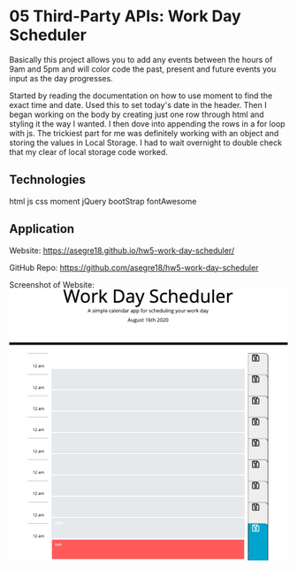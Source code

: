 # 05 Third-Party APIs: Work Day Scheduler

Basically this project allows you to add any events between the hours of 9am and 5pm and will color code the past, present and future events you input as the day progresses.

Started by reading the documentation on how to use moment to find the exact time and date. Used this to set today's date in the header. Then I began working on the body by creating just one row through html and styling it the way I wanted. I then dove into appending the rows in a for loop with js. The trickiest part for me was definitely working with an object and storing the values in Local Storage. I had to wait overnight to double check that my clear of local storage code worked.

## Technologies

html
js
css
moment
jQuery
bootStrap
fontAwesome

## Application

Website: 
https://asegre18.github.io/hw5-work-day-scheduler/

GitHub Repo:
https://github.com/asegre18/hw5-work-day-scheduler

Screenshot of Website:
![screenshot](./Assets/hw5-Screenshot.png)